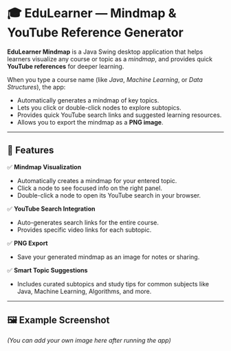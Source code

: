 # 🎓 EduLearner — Mindmap & YouTube Reference Generator

**EduLearner Mindmap** is a Java Swing desktop application that helps learners visualize any course or topic as a *mindmap*, and provides quick **YouTube references** for deeper learning.

When you type a course name (like *Java*, *Machine Learning*, or *Data Structures*), the app:
- Automatically generates a mindmap of key topics.
- Lets you click or double-click nodes to explore subtopics.
- Provides quick YouTube search links and suggested learning resources.
- Allows you to export the mindmap as a **PNG image**.

---

## 🧠 Features

✅ **Mindmap Visualization**
- Automatically creates a mindmap for your entered topic.  
- Click a node to see focused info on the right panel.  
- Double-click a node to open its YouTube search in your browser.

✅ **YouTube Search Integration**
- Auto-generates search links for the entire course.  
- Provides specific video links for each subtopic.

✅ **PNG Export**
- Save your generated mindmap as an image for notes or sharing.

✅ **Smart Topic Suggestions**
- Includes curated subtopics and study tips for common subjects like Java, Machine Learning, Algorithms, and more.

---

## 🖼 Example Screenshot

*(You can add your own image here after running the app)*  
